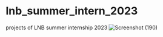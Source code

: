 # lnb_summer_intern_2023
projects of   LNB summer internship 2023
![Screenshot (190)](https://github.com/ashish7408/lnb_summer_intern_2023/assets/104715222/c392152e-c7fe-4290-9cfa-97aa223f7a2c)

